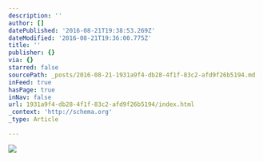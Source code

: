 ```yaml
---
description: ''
author: []
datePublished: '2016-08-21T19:38:53.269Z'
dateModified: '2016-08-21T19:36:00.775Z'
title: ''
publisher: {}
via: {}
starred: false
sourcePath: _posts/2016-08-21-1931a9f4-db28-4f1f-83c2-afd9f26b5194.md
inFeed: true
hasPage: true
inNav: false
url: 1931a9f4-db28-4f1f-83c2-afd9f26b5194/index.html
_context: 'http://schema.org'
_type: Article

---
```

![](https://the-grid-user-content.s3-us-west-2.amazonaws.com/2c4ef722-cc47-47bf-b638-dd68ca69993f.jpg)